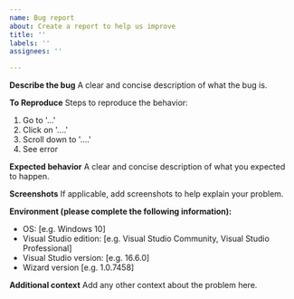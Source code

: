 ```yaml
---
name: Bug report
about: Create a report to help us improve
title: ''
labels: ''
assignees: ''

---
```


**Describe the bug**
A clear and concise description of what the bug is.

**To Reproduce**
Steps to reproduce the behavior:
1. Go to '...'
2. Click on '....'
3. Scroll down to '....'
4. See error

**Expected behavior**
A clear and concise description of what you expected to happen.

**Screenshots**
If applicable, add screenshots to help explain your problem.

**Environment (please complete the following information):**
 - OS: [e.g. Windows 10]
 - Visual Studio edition: [e.g. Visual Studio Community, Visual Studio Professional]
 - Visual Studio version: [e.g. 16.6.0]
 - Wizard version [e.g. 1.0.7458]

**Additional context**
Add any other context about the problem here.
